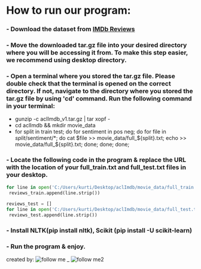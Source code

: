 # **How to run our program:**

### - Download the dataset from [IMDb Reviews](https://ai.stanford.edu/~amaas/data/sentiment/aclImdb_v1.tar.gz) 
### - Move the downloaded tar.gz file into your desired directory where you will be accessing it from. To make this step easier, we recommend using desktop directory.
### - Open a terminal where you stored the tar.gz file. Please double check that the terminal is opened on the correct directory. If not, navigate to the directory              where you stored the tar.gz file by using 'cd' command. Run the following command in your terminal:
   - gunzip -c aclImdb_v1.tar.gz | tar xopf -
   - cd aclImdb && mkdir movie_data
   - for split in train test; do for sentiment in pos neg; do for file in $split/$sentiment/*; do cat $file >> movie_data/full_${split}.txt; echo >>                             movie_data/full_${split}.txt; done; done; done;

### - Locate the following code in the program & replace the URL with the location of your full_train.txt and full_test.txt files in your desktop.
   ```python
   for line in open('C:/Users/kurti/Desktop/aclImdb/movie_data/full_train.txt', encoding='utf-8'):
    reviews_train.append(line.strip())
    
   reviews_test = []
   for line in open('C:/Users/kurti/Desktop/aclImdb/movie_data/full_test.txt', encoding='utf-8'):
    reviews_test.append(line.strip())
   ```
### - Install NLTK(pip install nltk), Scikit (pip install -U scikit-learn)
### - Run the program & enjoy. 

created by: ![follow me](https://img.shields.io/github/followers/kurtina09?label=Kurtina09&style=social) _
![follow me2](https://img.shields.io/github/followers/illiquid47?label=illiquid47&style=social)
